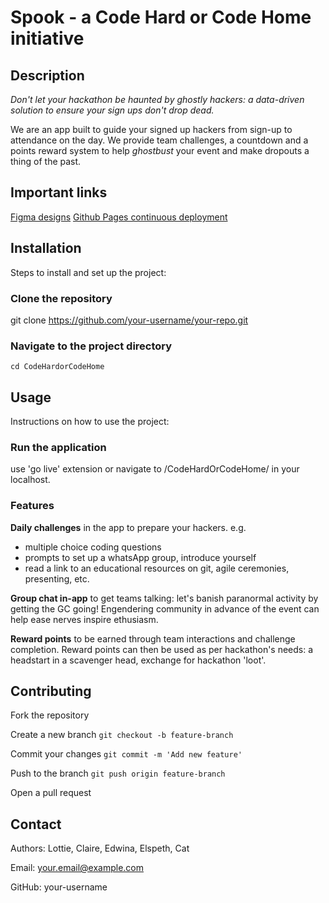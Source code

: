 # Spook - a Code Hard or Code Home initiative

## Description

*Don't let your hackathon be haunted by ghostly hackers: a data-driven solution to ensure your sign ups don't drop dead.*

We are an app built to guide your signed up hackers from sign-up to attendance on the day. We provide team challenges, a countdown and a points reward system to help *ghostbust* your event and make dropouts a thing of the past.

## Important links

[Figma designs](https://www.figma.com/design/kmivdrAeo9ep8K6o0MJ1ka/Spook-Wireframes?node-id=1-2)
[Github Pages continuous deployment](https://cactusballs.github.io/CodeHardOrCodeHome/index.html)

## Installation

Steps to install and set up the project:

### Clone the repository
git clone https://github.com/your-username/your-repo.git

 ### Navigate to the project directory

`cd CodeHardorCodeHome`

## Usage

Instructions on how to use the project:

### Run the application

use 'go live' extension or navigate to /CodeHardOrCodeHome/ in your localhost.

### Features

**Daily challenges** in the app to prepare your hackers. e.g.
* multiple choice coding questions
* prompts to set up a whatsApp group, introduce yourself
* read a link to an educational resources on git, agile ceremonies, presenting, etc.

**Group chat in-app** to get teams talking: let's banish paranormal activity by getting the GC going! Engendering community in advance of the event can help ease nerves inspire ethusiasm.

**Reward points** to be earned through team interactions and challenge completion. Reward points can then be used as per hackathon's needs: a headstart in a scavenger head, exchange for hackathon 'loot'.


## Contributing

Fork the repository

Create a new branch `git checkout -b feature-branch`

Commit your changes `git commit -m 'Add new feature'`

Push to the branch `git push origin feature-branch`

Open a pull request



## Contact

Authors: Lottie, Claire, Edwina, Elspeth, Cat

Email: your.email@example.com

GitHub: your-username
